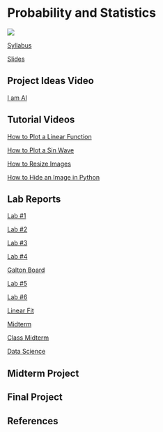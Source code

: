 # Probability and Statistics

<img src='https://assetstorev1-prd-cdn.unity3d.com/package-screenshot/a1fb2500-4b94-4896-a8c7-a39d72ff3a1e.webp'>

<a href="https://docs.google.com/document/d/1QRIVGQkuSMpC1QqYocXCLAvoBa_fUqKdLYvdIpcgTv4/edit?usp=sharing">Syllabus</a>

<a href="https://docs.google.com/presentation/d/1COH0Uw0WESF4N35YohjlGY8OaNd19gYZeFL5KIRHHX8/edit?usp=sharing">Slides</a>

## Project Ideas Video 
[I am AI](https://www.youtube.com/playlist?list=PLWmIsQcAzRkpRUWZLnqXFTuybUJ06bCJh)

## Tutorial Videos

[How to Plot a Linear Function](https://youtube.com/shorts/Z7wUkSXD2zI?feature=share)

[How to Plot a Sin Wave](https://youtube.com/shorts/AZkgnf8pvHc?feature=share)

[How to Resize Images](https://youtube.com/shorts/_io-NzBaSpU?feature=share)

[How to Hide an Image in Python](https://youtube.com/shorts/0yJWcarSRB4?feature=share)


## Lab Reports

[Lab #1](https://colab.research.google.com/drive/1d5oOeda9yEklbWgchnf0DlztTANeOJdx?usp=sharing)

[Lab #2](https://colab.research.google.com/drive/1_DFeioN0leaejbxzFZMsqPTTUDDcNY-D?usp=sharing)

[Lab #3](https://colab.research.google.com/drive/1hoXOTwh-hGpkf4mciIRRm2gyoWRbi38M?usp=sharing)

[Lab #4](https://colab.research.google.com/drive/1SyGqBZTObglE00w2oNYpGPPX6oa9LfiM?usp=sharing)

[Galton Board](https://colab.research.google.com/drive/1SLl_EQjhfkzDfYfPxIuolVupBo81yTSw?usp=sharing)

[Lab #5](https://colab.research.google.com/drive/1zYvyhrz2wVnJXlZqj_PpxOxplfS3LN9Y?usp=sharing)

[Lab #6](https://colab.research.google.com/drive/1Tlt-6YHoDWSHr09QgAw-a4N0C514hsfv?usp=sharing)

[Linear Fit](https://colab.research.google.com/drive/1YnY_v49JTauXvGrPWN5hbEGCDJgbZHkj?usp=sharing)

[Midterm](https://colab.research.google.com/drive/1DkKEPTBXCTpGxFZTETEvXitXVyDovAl5)

[Class Midterm](https://colab.research.google.com/drive/1xepx0C4c8-Er-rbfbQWelSSAk7JMARph?usp=sharing)

[Data Science](https://colab.research.google.com/drive/1yaQ8ejgOtTnTKA49USqSdfyO4yIHmxHf?usp=sharing)

<!--

[Lab #6](https://colab.research.google.com/drive/1rJRIIInVtzyxwtDAyan7_9BarmKXWgFm?usp=sharing)
-->

## Midterm Project

## Final Project


## References

<!--https://www.fourmilab.ch/rpkp/experiments/statistics.html-->


<!--

https://towardsdatascience.com/introduction-to-image-processing-with-python-histogram-manipulation-for-beginners-8b107d4c4fef

https://towardsdatascience.com/introduction-to-image-processing-with-python-color-channel-histogram-manipulation-for-beginners-d1d77dcb998d

https://mpatacchiola.github.io/blog/2016/11/12/the-simplest-classifier-histogram-intersection.html

https://www.askpython.com/python/visualizing-colors-in-images

https://medium.com/@rndayala/image-histograms-in-opencv-40ee5969a3b7


[Random Numbers](https://colab.research.google.com/drive/1XhCdRrcOC5T34q8TGmtTnuKqXCS6q4vO?usp=sharing)


https://www.machinelearningplus.com/plots/matplotlib-histogram-python-examples/

https://www.visual-design.net/post/an-interactive-guide-to-hypothesis-testing-in-python

https://machinelearningmastery.com/use-statistical-significance-tests-interpret-machine-learning-results/
https://www.pluralsight.com/guides/interpreting-data-using-descriptive-statistics-python
https://www.section.io/engineering-education/statistical-hypothesis-testing-python-implementation/

https://www.statology.org/hypothesis-test-python/
-->
